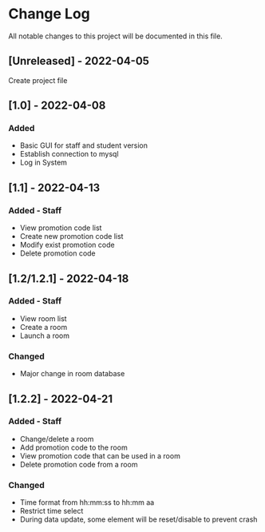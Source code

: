 # Change Log
All notable changes to this project will be documented in this file.

## [Unreleased] - 2022-04-05
Create project file<br/>

## [1.0] - 2022-04-08
### Added
- Basic GUI for staff and student version<br/>
- Establish connection to mysql<br/>
- Log in System<br/>

## [1.1] - 2022-04-13
### Added - Staff
- View promotion code list<br/>
- Create new promotion code list<br/>
- Modify exist promotion code<br/>
- Delete promotion code<br/>

## [1.2/1.2.1] - 2022-04-18
### Added - Staff
- View room list<br/>
- Create a room<br/>
- Launch a room<br/>
### Changed
- Major change in room database<br/>

## [1.2.2] - 2022-04-21
### Added - Staff
- Change/delete a room<br/>
- Add promotion code to the room<br/>
- View promotion code that can be used in a room<br/>
- Delete promotion code from a room<br/>
### Changed
- Time format from hh:mm:ss to hh:mm aa<br/>
- Restrict time select<br/>
- During data update, some element will be reset/disable to prevent crash<br/>

